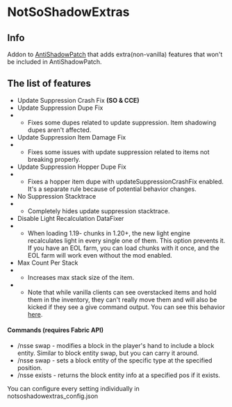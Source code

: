 # NotSoShadowExtras

## Info

Addon to [AntiShadowPatch](https://modrinth.com/mod/antishadowpatch) that adds extra(non-vanilla) features that won't be included in AntiShadowPatch.


## The list of features
* Update Suppression Crash Fix **(SO & CCE)**
* Update Suppression Dupe Fix
* * Fixes some dupes related to update suppression. Item shadowing dupes aren't affected.
* Update Suppression Item Damage Fix
* * Fixes some issues with update suppression related to items not breaking properly.
* Update Suppression Hopper Dupe Fix
* * Fixes a hopper item dupe with updateSuppressionCrashFix enabled. It's a separate rule because of potential behavior changes.
* No Suppression Stacktrace
* * Completely hides update suppression stacktrace.
* Disable Light Recalculation DataFixer
* * When loading 1.19- chunks in 1.20+, the new light engine recalculates light in every single one of them. This option prevents it. If you have an EOL farm, you can load chunks with it once, and the EOL farm will work even without the mod enabled.
* Max Count Per Stack
* * Increases max stack size of the item.
* * Note that while vanilla clients can see overstacked items and hold them in the inventory, they can't really move them and will also be kicked if they see a give command output. You can see this behavior [here](https://www.youtube.com/watch?v=8DBCKKCNCYo).


#### Commands (requires Fabric API)
* /nsse swap <blockEntity> - modifies a block in the player's hand to include a block entity. Similar to block entity swap, but you can carry it around.
* /nsse swap <blockEntity> <pos> - sets a block entity of the specific type at the specified position.
* /nsse exists <pos> - returns the block entity info at a specified pos if it exists.

You can configure every setting individually in notsoshadowextras_config.json
